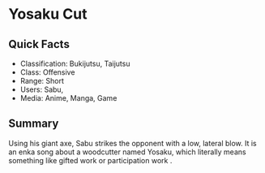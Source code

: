 # Yosaku Cut

## Quick Facts
- Classification: Bukijutsu, Taijutsu
- Class: Offensive
- Range: Short
- Users: Sabu,
- Media: Anime, Manga, Game

## Summary
Using his giant axe, Sabu strikes the opponent with a low, lateral blow. It is an enka song about a woodcutter named Yosaku, which literally means something like gifted work or participation work .
